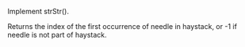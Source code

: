 Implement strStr().

Returns the index of the first occurrence of needle in haystack, or -1 if needle is not part of haystack.
